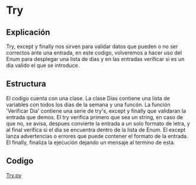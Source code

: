 # Try

## Explicación
Try, except y finally nos sirven para validar datos que pueden o no ser correctos ante una entrada, en este codigo, volveremos a hacer uso del Enum para desplegar una lista de dias y en las entradas verificar si es un dia valido el que se introduce.

## Estructura
El codigo cuenta con una clase.
La clase Dias contiene una lista de variables con todos los dias de la semana y una funcón. La función 'Verificar Dia' contiene una serie de try's, except y finally que validaran la entrada que demos.
El try verifica primero que sea un string, en caso de que no, se avisa, despues convierte la entrada a un solo formato de letra, y al final verifica si el dia se encuentra dentro de la lista de Enum.
El except lanza advertencias o errores que puede contener el formato de la entrada.
El finally, finaliza la ejecución dejando un mensaje al termino de esta.

## Codigo
[Try.py](https://github.com/Devcrow24/POO1/blob/main/Actividad%2012%20-%20Try/diasEnum.py)